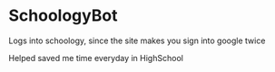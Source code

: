 # SchoologyBot
Logs into schoology, since the site makes you sign into google twice

Helped saved me time everyday in HighSchool
